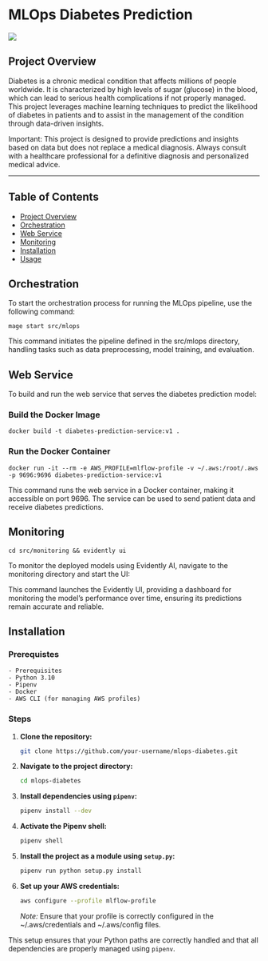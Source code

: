 # MLOps Diabetes Prediction

<a target="_blank" href="https://cookiecutter-data-science.drivendata.org/">
    <img src="https://img.shields.io/badge/CCDS-Project%20template-328F97?logo=cookiecutter" />
</a>

## Project Overview

Diabetes is a chronic medical condition that affects millions of people worldwide. It is characterized by high levels of sugar (glucose) in the blood, which can lead to serious health complications if not properly managed. This project leverages machine learning techniques to predict the likelihood of diabetes in patients and to assist in the management of the condition through data-driven insights.

Important: This project is designed to provide predictions and insights based on data but does not replace a medical diagnosis. Always consult with a healthcare professional for a definitive diagnosis and personalized medical advice.

--------
## Table of Contents

- [Project Overview](#project-overview)
- [Orchestration](#orchestration)
- [Web Service](#web-service)
- [Monitoring](#monitoring)
- [Installation](#installation)
- [Usage](#usage)

## Orchestration

To start the orchestration process for running the MLOps pipeline, use the following command:

```
mage start src/mlops
```
This command initiates the pipeline defined in the src/mlops directory, handling tasks such as data preprocessing, model training, and evaluation.

## Web Service

To build and run the web service that serves the diabetes prediction model:

### Build the Docker Image
```
docker build -t diabetes-prediction-service:v1 .
```
### Run the Docker Container
```
docker run -it --rm -e AWS_PROFILE=mlflow-profile -v ~/.aws:/root/.aws -p 9696:9696 diabetes-prediction-service:v1
```
This command runs the web service in a Docker container, making it accessible on port 9696. The service can be used to send patient data and receive diabetes predictions.

## Monitoring
```
cd src/monitoring && evidently ui
```
To monitor the deployed models using Evidently AI, navigate to the monitoring directory and start the UI:

This command launches the Evidently UI, providing a dashboard for monitoring the model’s performance over time, ensuring its predictions remain accurate and reliable.

## Installation

### Prerequistes 
    - Prerequisites
    - Python 3.10
    - Pipenv
    - Docker
    - AWS CLI (for managing AWS profiles)

### Steps
1. **Clone the repository:**

    ```bash
    git clone https://github.com/your-username/mlops-diabetes.git
    ```

2. **Navigate to the project directory:**

    ```bash
    cd mlops-diabetes
    ```

3. **Install dependencies using `pipenv`:**

    ```bash
    pipenv install --dev
    ```

4. **Activate the Pipenv shell:**

    ```bash
    pipenv shell
    ```

5. **Install the project as a module using `setup.py`:**

    ```bash
    pipenv run python setup.py install
    ```

6. **Set up your AWS credentials:**

    ```bash
    aws configure --profile mlflow-profile
    ```
    *Note:* Ensure that your profile is correctly configured in the ~/.aws/credentials and ~/.aws/config files.

This setup ensures that your Python paths are correctly handled and that all dependencies are properly managed using `pipenv`.


